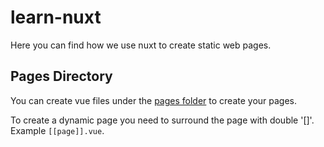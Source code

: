 # learn-nuxt

Here you can find how we use nuxt to create static web pages.

## Pages Directory

You can create vue files under the [pages folder](./.theme/pages/) to create
your pages.

To create a dynamic page you need to surround the page with double '[]'.
Example `[[page]].vue`.
